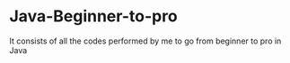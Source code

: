 # Java-Beginner-to-pro
It consists of all the codes performed by me to go from beginner to pro in Java
